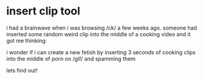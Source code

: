 # insert clip tool
i had a brainwave when i was browsing /ck/ a few weeks ago. someone had inserted some random weird clip into the middle of a cooking video and it got me thinking:

i wonder if i can create a new fetish by inserting 3 seconds of cooking clips into the middle of porn on /gif/ and spamming them

lets find out!